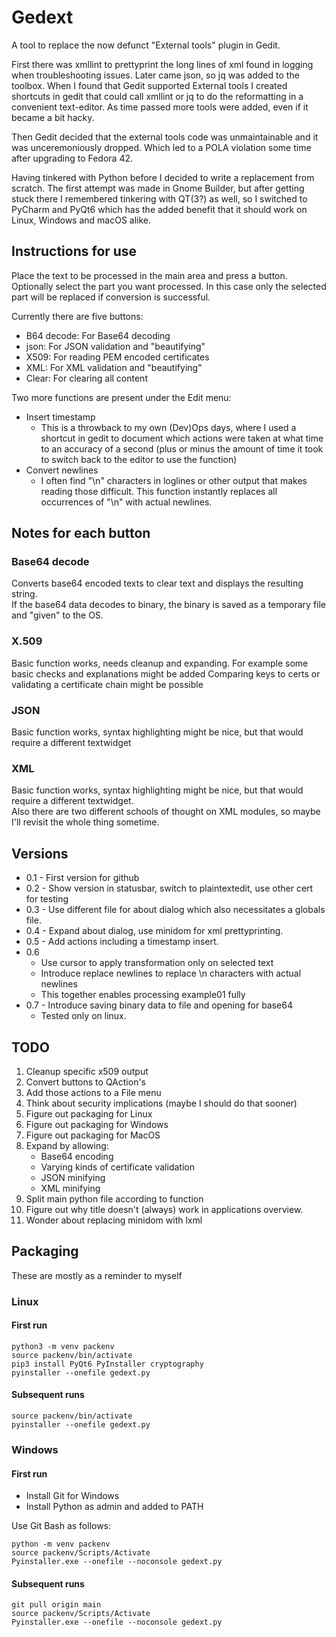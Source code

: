 # Gedext
A tool to replace the now defunct "External tools" plugin in Gedit. 

First there was xmllint to prettyprint the long lines of xml found
in logging when troubleshooting issues. Later came json, so jq was
added to the toolbox. When I found that Gedit supported External tools
I created shortcuts in gedit that could call xmllint or jq to do the
reformatting in a convenient text-editor.
As time passed more tools were added, even if it became a bit hacky.

Then Gedit decided that the external tools code was unmaintainable and
it was unceremoniously dropped. Which led to a POLA violation some time
after upgrading to Fedora 42.

Having tinkered with Python before I decided to write a replacement
from scratch. The first attempt was made in Gnome Builder, but after
getting stuck there I remembered tinkering with QT(3?) as well, so I
switched to PyCharm and PyQt6 which has the added benefit that it should
work on Linux, Windows and macOS alike.


## Instructions for use
Place the text to be processed in the main area and press a button.
Optionally select the part you want processed. In this case only the
selected part will be replaced if conversion is successful.

Currently there are five buttons:
* B64 decode: For Base64 decoding
* json: For JSON validation and "beautifying"
* X509: For reading PEM encoded certificates
* XML: For XML validation and "beautifying"
* Clear: For clearing all content

Two more functions are present under the Edit menu:
* Insert timestamp
  * This is a throwback to my own (Dev)Ops days, where I used a shortcut in gedit to document which actions were taken at what time to an accuracy of a second (plus or minus the amount of time it took to switch back to the editor to use the function)
* Convert newlines
  * I often find "\n" characters in loglines or other output that makes reading those difficult. This function instantly replaces all occurrences of "\n" with actual newlines. 

## Notes for each button
### Base64 decode 
Converts base64 encoded texts to clear text and displays the resulting string.  
If the base64 data decodes to binary, the binary is saved as a temporary file and "given" to the OS.

### X.509
Basic function works, needs cleanup and expanding. For example some basic checks and explanations might be added
Comparing keys to certs or validating a certificate chain might be possible

### JSON
Basic function works, syntax highlighting might be nice, but that would require a different textwidget

### XML
Basic function works, syntax highlighting might be nice, but that would require a different textwidget.  
Also there are two different schools of thought on XML modules, so maybe I'll revisit the whole thing sometime.

## Versions
* 0.1 - First version for github
* 0.2 - Show version in statusbar, switch to plaintextedit, use other cert for testing
* 0.3 - Use different file for about dialog which also necessitates a globals file.
* 0.4 - Expand about dialog, use minidom for xml prettyprinting.
* 0.5 - Add actions including a timestamp insert.
* 0.6
  * Use cursor to apply transformation only on selected text
  * Introduce replace newlines to replace \n characters with actual newlines
  * This together enables processing example01 fully
* 0.7 - Introduce saving binary data to file and opening for base64
  * Tested only on linux.

## TODO
1. Cleanup specific x509 output
2. Convert buttons to QAction's
3. Add those actions to a File menu
4. Think about security implications (maybe I should do that sooner)
5. Figure out packaging for Linux
6. Figure out packaging for Windows
7. Figure out packaging for MacOS
8. Expand by allowing:
    * Base64 encoding
    * Varying kinds of certificate validation
    * JSON minifying
    * XML minifying
9. Split main python file according to function
10. Figure out why title doesn't (always) work in applications overview.
11. Wonder about replacing minidom with lxml

## Packaging
These are mostly as a reminder to myself
### Linux
#### First run

    python3 -m venv packenv
    source packenv/bin/activate
    pip3 install PyQt6 PyInstaller cryptography
    pyinstaller --onefile gedext.py

#### Subsequent runs

    source packenv/bin/activate
    pyinstaller --onefile gedext.py

### Windows
#### First run
* Install Git for Windows
* Install Python as admin and added to PATH

Use Git Bash as follows:

    python -m venv packenv
    source packenv/Scripts/Activate
    Pyinstaller.exe --onefile --noconsole gedext.py

#### Subsequent runs

    git pull origin main
    source packenv/Scripts/Activate
    Pyinstaller.exe --onefile --noconsole gedext.py